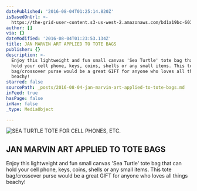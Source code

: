 ```yaml
---
datePublished: '2016-08-04T01:25:14.820Z'
isBasedOnUrl: >-
  https://the-grid-user-content.s3-us-west-2.amazonaws.com/bd1a19bc-6039-4fce-a78d-a6695f887c92.jpg
author: []
via: {}
dateModified: '2016-08-04T01:23:53.134Z'
title: JAN MARVIN ART APPLIED TO TOTE BAGS
publisher: {}
description: >-
  Enjoy this lightweight and fun small canvas 'Sea Turtle' tote bag that can
  hold your cell phone, keys, coins, shells or any small items. This tote
  bag/crossover purse would be a great GIFT for anyone who loves all things
  beachy!
starred: false
sourcePath: _posts/2016-08-04-jan-marvin-art-applied-to-tote-bags.md
inFeed: true
hasPage: false
inNav: false
_type: MediaObject

---
```

![SEA TURTLE TOTE FOR CELL PHONES, ETC.](https://the-grid-user-content.s3-us-west-2.amazonaws.com/bd1a19bc-6039-4fce-a78d-a6695f887c92.jpg)

## JAN MARVIN ART APPLIED TO TOTE BAGS

Enjoy this lightweight and fun small canvas 'Sea Turtle' tote bag that can hold your cell phone, keys, coins, shells or any small items. This tote bag/crossover purse would be a great GIFT for anyone who loves all things beachy!